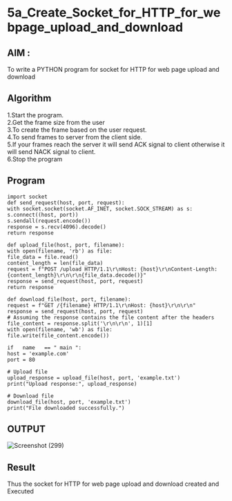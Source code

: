 # 5a_Create_Socket_for_HTTP_for_webpage_upload_and_download
## AIM :
To write a PYTHON program for socket for HTTP for web page upload and download
## Algorithm

1.Start the program.
<BR>
2.Get the frame size from the user
<BR>
3.To create the frame based on the user request.
<BR>
4.To send frames to server from the client side.
<BR>
5.If your frames reach the server it will send ACK signal to client otherwise it will send NACK signal to client.
<BR>
6.Stop the program
<BR>
## Program 
~~~
import socket  
def send_request(host, port, request): 
with socket.socket(socket.AF_INET, socket.SOCK_STREAM) as s: 
s.connect((host, port)) 
s.sendall(request.encode()) 
response = s.recv(4096).decode() 
return response 
 
def upload_file(host, port, filename): 
with open(filename, 'rb') as file: 
file_data = file.read() 
content_length = len(file_data) 
request = f"POST /upload HTTP/1.1\r\nHost: {host}\r\nContent-Length: 
{content_length}\r\n\r\n{file_data.decode()}" 
response = send_request(host, port, request) 
return response 
 
def download_file(host, port, filename): 
request = f"GET /{filename} HTTP/1.1\r\nHost: {host}\r\n\r\n" 
response = send_request(host, port, request) 
# Assuming the response contains the file content after the headers 
file_content = response.split('\r\n\r\n', 1)[1] 
with open(filename, 'wb') as file: 
file.write(file_content.encode()) 
 
if   name   == " main ": 
host = 'example.com' 
port = 80 
 
# Upload file 
upload_response = upload_file(host, port, 'example.txt') 
print("Upload response:", upload_response) 
 
# Download file 
download_file(host, port, 'example.txt') 
print("File downloaded successfully.") 
~~~
## OUTPUT
![Screenshot (299)](https://github.com/Ragavan762006/5a_Create_Socket_for_HTTP_for_webpage_upload_and_download/assets/144870714/31c41bb6-57ee-4d9f-9e4b-6e518af1511c)

## Result
Thus the socket for HTTP for web page upload and download created and Executed
